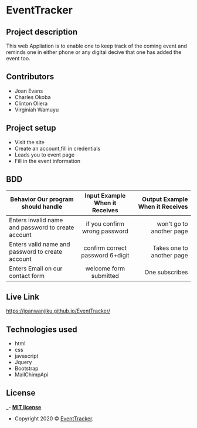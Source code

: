 # EventTracker

## Project description
 This web Appliation is to enable one to keep track of the coming event and reminds one in either phone or any digital decive that one has added the event too.
## Contributors

- Joan Evans
- Charles Okoba
- Clinton Oliera
- Virginiah Wamuyu
## Project setup

* Visit the site
* Create an account,fill in credentials
* Leads you to event page
* Fill in the event information

## BDD
| Behavior Our program should handle        | Input Example When it Receives           | Output Example When it Receives  |
| ------------- |:-------------:| -----:|
|  Enters invalid name and password to create account      | if you confirm wrong password | won't go to another page |
| Enters valid  name and password to create account      | confirm correct password 6+digit      |  Takes one to another page |
| Enters Email on our contact form | welcome form submitted       |    One subscribes |



## Live Link

https://joanwanjiku.github.io/EventTracker/

## Technologies used
- html
- css
- javascript
- Jquery
- Bootstrap
- MailChimpApi

## License
_- **[MIT license](http://opensource.org/licenses/mit-license.php)**
- Copyright 2020 © <a href="#" target="_blank">EventTracker</a>.